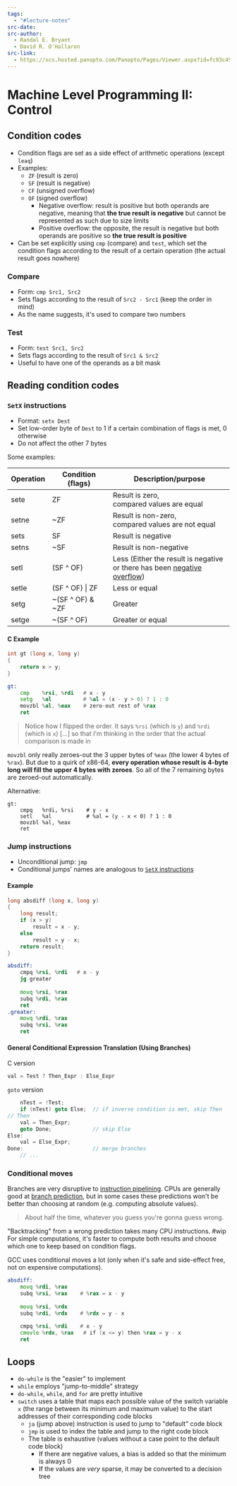 ```yaml
---
tags:
  - "#lecture-notes"
src-date:
src-author:
  - Randal E. Bryant
  - David R. O'Hallaron
src-link:
  - https://scs.hosted.panopto.com/Panopto/Pages/Viewer.aspx?id=fc93c499-8fc9-4652-9a99-711058054afb
---
```

# Machine Level Programming II: Control

## Condition codes

- Condition flags are set as a side effect of arithmetic operations (except `leaq`)
- Examples:
	- `ZF` (result is zero)
	- `SF` (result is negative)
	- `CF` (unsigned overflow)
	- `OF` (signed overflow)
		- Negative overflow: result is positive but both operands are negative, meaning that **the true result is negative** but cannot be represented as such due to size limits
		- Positive overflow: the opposite, the result is negative but both operands are positive so **the true result is positive**
- Can be set explicitly using `cmp` (compare) and `test`, which set the condition flags according to the result of a certain operation (the actual result goes nowhere)

### Compare

- Form: `cmp Src1, Src2`
- Sets flags according to the result of `Src2 - Src1` (keep the order in mind)
- As the name suggests, it's used to compare two numbers

### Test

- Form: `test Src1, Src2`
- Sets flags according to the result of `Src1 & Src2`
- Useful to have one of the operands as a bit mask

## Reading condition codes

### `SetX` instructions

- Format: `setx Dest`
- Set low-order byte of `Dest` to 1 if a certain combination of flags is met, 0 otherwise
- Do not affect the other 7 bytes

Some examples:

| Operation | Condition (flags) | Description/purpose                                                                               |
| --------- | ----------------- | ------------------------------------------------------------------------------------------------- |
| sete      | ZF                | Result is zero,<br>compared values are equal                                                      |
| setne     | ~ZF               | Result is non-zero,<br>compared values are not equal                                              |
| sets      | SF                | Result is negative                                                                                |
| setns     | ~SF               | Result is non-negative                                                                            |
| setl      | (SF ^ OF)         | Less (Either the result is negative<br>or there has been [negative overflow](#Condition%20codes)) |
| setle     | (SF ^ OF) \| ZF   | Less or equal                                                                                     |
| setg      | ~(SF ^ OF) & ~ZF  | Greater                                                                                           |
| setge     | ~(SF ^ OF)        | Greater or equal                                                                                  |

#### C Example

```c
int gt (long x, long y)
{
	return x > y;
}
```

```asm
gt:
	cmp    %rsi, %rdi   # x - y
	setg   %al          # %al = (x - y > 0) ? 1 : 0
	movzbl %al, %eax    # zero-out rest of %rax
	ret
```

> Notice how I flipped the order. It says `%rsi` (which is `y`) and `%rdi` (which is `x`) [...] so that I'm thinking in the order that the actual comparison is made in

`movzbl` only really zeroes-out the 3 upper bytes of `%eax` (the lower 4 bytes of `%rax`). But due to a quirk of x86-64, **every operation whose result is 4-byte long will fill the upper 4 bytes with zeroes**. So all of the 7 remaining bytes are zeroed-out automatically.

Alternative:

```
gt:
	cmpq   %rdi, %rsi    # y - x
	setl   %al           # %al = (y - x < 0) ? 1 : 0
	movzbl %al, %eax
	ret
```

### Jump instructions

- Unconditional jump: `jmp`
- Conditional jumps' names are analogous to [`SetX` instructions](#`SetX`%20instructions)

#### Example

```c
long absdiff (long x, long y)
{
	long result;
	if (x > y)
		result = x - y;
	else
		result = y - x;
	return result;
}
```

```asm
absdiff:
	cmpq %rsi, %rdi   # x - y
	jg greater
	
	movq %rsi, %rax
	subq %rdi, %rax
	ret
.greater:
	movq %rdi, %rax
	subq %rsi, %rax
	ret
```

#### General Conditional Expression Translation (Using Branches)

C version

```c
val = Test ? Then_Expr : Else_Expr
```

`goto` version

```c
	nTest = !Test;
	if (nTest) goto Else;  // if inverse condition is met, skip Then
// Then
	val = Then_Expr;
	goto Done;             // skip Else
Else:
	val = Else_Expr;
Done:                      // merge branches
	// ...
```

### Conditional moves

Branches are very disruptive to [instruction pipelining](https://en.wikipedia.org/wiki/Instruction_pipelining). CPUs are generally good at [branch prediction](https://en.wikipedia.org/wiki/Branch_predictor), but in some cases these predictions won't be better than choosing at random (e.g. computing absolute values).

> About half the time, whatever you guess you're gonna guess wrong.

"Backtracking" from a wrong prediction takes many CPU instructions. #wip For simple computations, it's faster to compute both results and choose which one to keep based on condition flags.

GCC uses conditional moves a lot (only when it's safe and side-effect free, not on expensive computations).

```asm
absdiff:
	movq %rdi, %rax
	subq %rsi, %rax    # %rax = x - y
	
	movq %rsi, %rdx
	subq %rdi, %rdx    # %rdx = y - x
	
	cmpq %rsi, %rdi    # x - y
	cmovle %rdx, %rax   # if (x <= y) then %rax = y - x
	ret
```

## Loops

- `do-while` is the "easier" to implement
- `while` employs "jump-to-middle" strategy
- `do-while`, `while`, and `for` are pretty intuitive
- `switch` uses a table that maps each possible value of the switch variable `x` (the range between its minimum and maximum value) to the start addresses of their corresponding code blocks
	- `ja` (jump above) instruction is used to jump to "default" code block
	- `jmp` is used to index the table and jump to the right code block
	- The table is exhaustive (values without a case point to the default code block)
		- If there are negative values, a bias is added so that the minimum is always 0
		- If the values are *very* sparse, it may be converted to a decision tree
